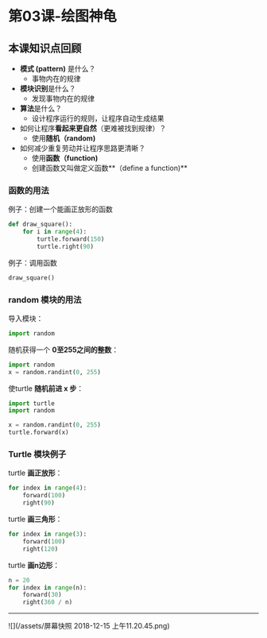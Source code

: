# 第03课-绘图神龟

## 本课知识点回顾

* **模式 (pattern)** 是什么？
    * 事物内在的规律
* **模块识别**是什么？
    * 发现事物内在的规律
* **算法**是什么？
    * 设计程序运行的规则，让程序自动生成结果
* 如何让程序**看起来更自然**（更难被找到规律）？
    * 使用**随机（random)**
* 如何减少重复劳动并让程序思路更清晰？
    * 使用**函数（function)**
    * 创建函数又叫做定义函数**（define a function)**

### 函数的用法
例子：创建一个能画正放形的函数
```python
def draw_square():
    for i in range(4):
        turtle.forward(150)
        turtle.right(90)
```
例子：调用函数
```python
draw_square()
```


### random 模块的用法

导入模块：
```python
import random
```
随机获得一个 **0至255之间的整数**：
```python
import random
x = random.randint(0, 255)
```

使turtle **随机前进 x 步**：
```python
import turtle
import random

x = random.randint(0, 255)
turtle.forward(x)
```


### Turtle 模块例子

turtle **画正放形**：
```python
for index in range(4):
    forward(100)
    right(90)
```
turtle **画三角形**：
```python
for index in range(3):
    forward(100)
    right(120)
```

turtle **画n边形**：
```python
n = 20
for index in range(n):
    forward(30)
    right(360 / n)
```


---
![](/assets/屏幕快照 2018-12-15 上午11.20.45.png)
